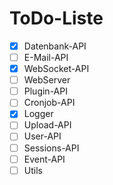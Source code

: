 # ToDo-Liste

- [x] Datenbank-API
- [ ] E-Mail-API
- [x] WebSocket-API
- [ ] WebServer
- [ ] Plugin-API
- [ ] Cronjob-API
- [x] Logger
- [ ] Upload-API
- [ ] User-API
- [ ] Sessions-API
- [ ] Event-API
- [ ] Utils